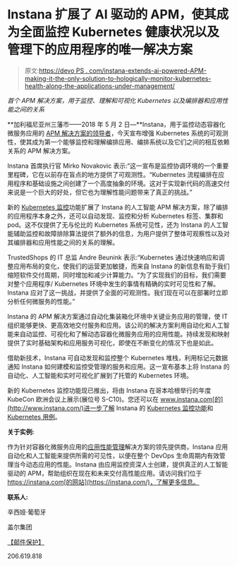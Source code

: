 # Instana 扩展了 AI 驱动的 APM，使其成为全面监控 Kubernetes 健康状况以及管理下的应用程序的唯一解决方案

> 原文:[https://devo PS . com/instana-extends-ai-powered-APM-making-it-the-only-solution-to-hologically-monitor-kubernetes-health-along-the-applications-under-management/](https://devops.com/instana-extends-ai-powered-apm-making-it-the-only-solution-to-holistically-monitor-kubernetes-health-along-with-the-applications-under-management/)

*首个 APM 解决方案，用于监控、理解和可视化 Kubernetes 以及编排器和应用性能之间的关系*

**加利福尼亚州三藩市——2018 年 5 月 2 日—**Instana，用于监控动态容器化微服务应用的 [APM 解决方案的领导者](https://www.instana.com/application-management)，今天宣布增强 Kubernetes 系统的可观测性，使其成为第一个能够监控和理解编排应用、编排系统以及它们之间的相互依赖关系的 APM 解决方案。

Instana 首席执行官 Mirko Novakovic 表示:“这一宣布是监控协调环境的一个重要里程碑，它在以前存在盲点的地方提供了可观测性。“Kubernetes 流程编排在应用程序和基础设施之间创建了一个高度抽象的环境。这对于实现新代码的高速交付来说是一个巨大的好处，但它也为理解性能问题带来了真正的挑战。”

新的 [Kubernetes 监控](https://www.instana.com/supported-integrations/kubernetes-application-monitoring/)功能扩展了 Instana 的人工智能 APM 解决方案，除了编排的应用程序本身之外，还可以自动发现、监控和分析 Kubernetes 标签、集群和 pod。这不仅提供了无与伦比的 Kubernetes 系统可见性，还为 Instana 的人工智能辅助监控和故障排除算法提供了额外的信息，为用户提供了整体可观察性以及对其编排器和应用性能之间的关系的理解。

TrustedShops 的 IT 总监 Andre Beunink 表示:“Kubernetes 通过快速响应和调整应用布局的变化，使我们的运营更加敏捷，而来自 Instana 的新信息有助于我们缩短软件交付周期，同时增加和减少计算能力。“为了实现我们的目标，我们需要对整个应用程序/ Kubernetes 环境中发生的事情有精确的实时可见性和了解。Instana 应对了这一挑战，并提供了全面的可观测性。我们现在可以在部署时立即分析任何微服务的性能。”

Instana 的 APM 解决方案通过自动化集装箱化环境中关键业务应用的管理，使 IT 组织能够更快、更高效地交付服务和应用。该公司的解决方案利用自动化和人工智能来自动监控、可视化和了解动态容器化微服务应用的应用性能。持续发现和映射提供了实时基础架构和应用服务可视化，即使在不断变化的情况下也是如此。

借助新技术，Instana 可自动发现和监控整个 Kubernetes 堆栈，利用标记元数据通知 Instana 如何建模和监控受管理的服务和应用。这一宣布基本上将 Instana 的自动化、人工智能和实时可视化扩展到了托管的 Kubernetes 环境。

新的 Kubernetes 监控功能现已推出，将由 Instana 在哥本哈根举行的年度 KubeCon 欧洲会议上展示(展位号 S-C10)。您还可以在 www.instana.com[的](http://www.instana.com/)进一步了解 Instana 的 [Kubernetes 监控功能](http://instana.com/supported-technologies/kubernetes-monitoring)和 [Kubernetes 用例](http://instana.com/blog/)。

**关于实例:**

作为针对容器化微服务应用的[应用性能管理](https://www.instana.com/application-management)解决方案的领先提供商，Instana 应用自动化和人工智能来提供所需的可见性，以便在整个 DevOps 生命周期内有效管理当今动态应用的性能。Instana 由应用监控资深人士创建，提供真正的人工智能驱动的 APM，帮助组织在现在和未来交付高性能应用。请访问我们位于 https://instana.com[的网站](https://instana.com/)，了解更多信息。

**联系人:**

辛西娅·葡萄牙

盖尔集团

[【邮件保护】](/cdn-cgi/l/email-protection#8ac9e3e4fee2e3eba4dae5f8feffedebe6caedfff3eff8edf8e5fffaa4e9e5e7)

206.619.818